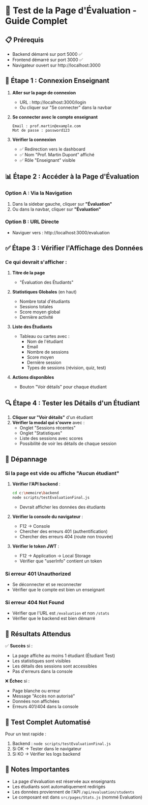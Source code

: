 # 🧪 Test de la Page d'Évaluation - Guide Complet

## 📋 Prérequis
- Backend démarré sur port 5000 ✅
- Frontend démarré sur port 3000 ✅
- Navigateur ouvert sur http://localhost:3000

## 🔐 Étape 1 : Connexion Enseignant

1. **Aller sur la page de connexion**
   - URL : http://localhost:3000/login
   - Ou cliquer sur "Se connecter" dans la navbar

2. **Se connecter avec le compte enseignant**
   ```
   Email : prof.martin@example.com
   Mot de passe : password123
   ```

3. **Vérifier la connexion**
   - ✅ Redirection vers le dashboard
   - ✅ Nom "Prof. Martin Dupont" affiché
   - ✅ Rôle "Enseignant" visible

## 📊 Étape 2 : Accéder à la Page d'Évaluation

### Option A : Via la Navigation
1. Dans la sidebar gauche, cliquer sur **"Évaluation"**
2. Ou dans la navbar, cliquer sur **"Évaluation"**

### Option B : URL Directe
- Naviguer vers : http://localhost:3000/evaluation

## ✅ Étape 3 : Vérifier l'Affichage des Données

### Ce qui devrait s'afficher :

1. **Titre de la page**
   - "Évaluation des Étudiants"

2. **Statistiques Globales** (en haut)
   - Nombre total d'étudiants
   - Sessions totales
   - Score moyen global
   - Dernière activité

3. **Liste des Étudiants**
   - Tableau ou cartes avec :
     - Nom de l'étudiant
     - Email
     - Nombre de sessions
     - Score moyen
     - Dernière session
     - Types de sessions (révision, quiz, test)

4. **Actions disponibles**
   - Bouton "Voir détails" pour chaque étudiant

## 🔍 Étape 4 : Tester les Détails d'un Étudiant

1. **Cliquer sur "Voir détails"** d'un étudiant
2. **Vérifier la modal qui s'ouvre** avec :
   - Onglet "Sessions récentes"
   - Onglet "Statistiques"
   - Liste des sessions avec scores
   - Possibilité de voir les détails de chaque session

## 🐛 Dépannage

### Si la page est vide ou affiche "Aucun étudiant"

1. **Vérifier l'API backend** :
   ```bash
   cd c:\memoire\backend
   node scripts/testEvaluationFinal.js
   ```
   - Devrait afficher les données des étudiants

2. **Vérifier la console du navigateur** :
   - F12 → Console
   - Chercher des erreurs 401 (authentification)
   - Chercher des erreurs 404 (route non trouvée)

3. **Vérifier le token JWT** :
   - F12 → Application → Local Storage
   - Vérifier que "userInfo" contient un token

### Si erreur 401 Unauthorized
- Se déconnecter et se reconnecter
- Vérifier que le compte est bien un enseignant

### Si erreur 404 Not Found
- Vérifier que l'URL est `/evaluation` et non `/stats`
- Vérifier que le backend est bien démarré

## 📝 Résultats Attendus

✅ **Succès** si :
- La page affiche au moins 1 étudiant (Étudiant Test)
- Les statistiques sont visibles
- Les détails des sessions sont accessibles
- Pas d'erreurs dans la console

❌ **Échec** si :
- Page blanche ou erreur
- Message "Accès non autorisé"
- Données non affichées
- Erreurs 401/404 dans la console

## 🔄 Test Complet Automatisé

Pour un test rapide :
1. Backend : `node scripts/testEvaluationFinal.js`
2. Si OK → Tester dans le navigateur
3. Si KO → Vérifier les logs backend

## 📌 Notes Importantes

- La page d'évaluation est réservée aux enseignants
- Les étudiants sont automatiquement redirigés
- Les données proviennent de l'API `/api/evaluation/students`
- Le composant est dans `src/pages/Stats.js` (nommé Evaluation)
